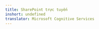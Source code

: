 ```yaml
---
title: SharePoint trực tuyến
inshort: undefined
translator: Microsoft Cognitive Services
---
```





